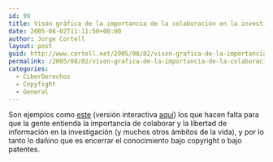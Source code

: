 ```yaml
---
id: 99
title: Visón gráfica de la importancia de la colaboración en la investigación
date: 2005-08-02T11:11:50+00:00
author: Jorge Cortell
layout: post
guid: http://www.cortell.net/2005/08/02/vison-grafica-de-la-importancia-de-la-colaboracion-en-la-investigacion/
permalink: /2005/08/02/vison-grafica-de-la-importancia-de-la-colaboracion-en-la-investigacion/
categories:
  - CiberDerechos
  - Copyfight
  - General
---
```

Son ejemplos como [este](http://iv.slis.indiana.edu/ref/iv04contest/images/vs_co_author_history_new.gif) (versión interactiva [aquí­](http://iv.slis.indiana.edu/ref/iv04contest/images/vs_co_author_history_new.htm)) los que hacen falta para que la gente entienda la importancia de colaborar y la libertad de información en la investigación (y muchos otros ámbitos de la vida), y por lo tanto lo dañino que es encerrar el conocimiento bajo copyright o bajo patentes.